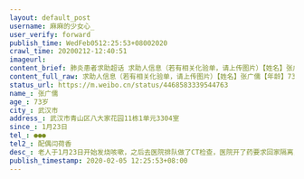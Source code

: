 ```yaml
---
layout: default_post
username: 麻麻的少女心_
user_verify: forward
publish_time: WedFeb0512:25:53+08002020
crawl_time: 20200212-12:40:51
imageurl: 
content_brief: 肺炎患者求助超话 求助人信息（若有相关化验单，请上传图片）【姓名】张广儒【年龄】73岁【所在城市】武汉市【所在小区、社区】武汉市青山区八大家花园11栋1单元3304室【患病时间】1月23日【联系方式】●●●【其他紧急联系人】配偶:闫荷香【病情描述】 老人于1月23日开始发烧咳嗽， ...全文
content_full_raw: 求助人信息（若有相关化验单，请上传图片）【姓名】张广儒【年龄】73岁【所在城市】武汉市【所在小区、社区】武汉市青山区八大家花园11栋1单元3304室【患病时间】1月23日【联系方式】●●●【其他紧急联系人】配偶:闫荷香【病情描述】老人于1月23日开始发烧咳嗽，之后去医院排队做了CT检查，医院开了药要求回家隔离，可是在家一直发烧，而且情况日渐严重，吃不下，喝不下，在家呻吟，真的是可怜啊！于是又去了医院想要住院治疗，可是医院不收，跑了几个医院都是这样的结果，不收治。最后只好上报给社区让他们安排，上报社区之后就一直在家苦等通知，一直到今天都没有任何消息。老人本来有基础糖尿病，难道就这样一直在家耗着吗？我怕撑不下去了……跪求你们帮帮忙，给我们家人一点希望
status_url: https://m.weibo.cn/status/4468583339544763
name_: 张广儒
age_: 73岁
city_: 武汉市
address_: 武汉市青山区八大家花园11栋1单元3304室
since_: 1月23日
tel_: ●●●
tel2_: 配偶闫荷香
desc_: 老人于1月23日开始发烧咳嗽，之后去医院排队做了CT检查，医院开了药要求回家隔离，可是在家一直发烧，而且情况日渐严重，吃不下，喝不下，在家呻吟，真的是可怜啊！于是又去了医院想要住院治疗，可是医院不收，跑了几个医院都是这样的结果，不收治。最后只好上报给社区让他们安排，上报社区之后就一直在家苦等通知，一直到今天都没有任何消息。老人本来有基础糖尿病，难道就这样一直在家耗着吗？我怕撑不下去了……跪求你们帮帮忙，给我们家人一点希望
publish_timestamp: 2020-02-05 12:25:53+08:00
---
```

